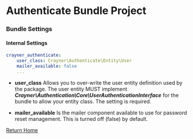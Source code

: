 # Authenticate Bundle Project
### Bundle Settings

#### Internal Settings
```yaml
crayner_authenticate:
    user_class: Crayner\Authenticate\Entity\User
    mailer_available: false
    ...
```
* __user_class__ Allows you to over-write the user entity definition used by the package.  The user entity MUST implement ___Crayner\Authentication\Core\UserAuthenticationInterface___ for the bundle to allow your entity class.  The setting is required.

* __mailer_available__ Is the mailer component available to use for password reset management. This is turned off (false) by default.

[Return Home](../README.md)
